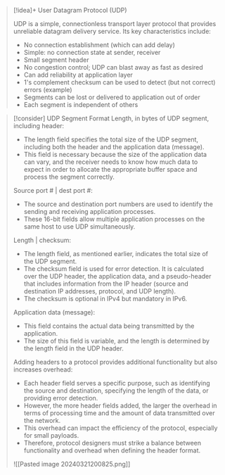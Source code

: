 > [!idea]+ User Datagram Protocol (UDP)
>  
> UDP is a simple, connectionless transport layer protocol that provides unreliable datagram delivery service. Its key characteristics include:
>
> - No connection establishment (which can add delay) 
> - Simple: no connection state at sender, receiver
> - Small segment header
> - No congestion control; UDP can blast away as fast as desired
> - Can add reliability at application layer
> - 1's complement checksum can be used to detect (but not correct) errors (example)
> - Segments can be lost or delivered to application out of order
> - Each segment is independent of others

> [!consider] UDP Segment Format
> Length, in bytes of UDP segment, including header:
> - The length field specifies the total size of the UDP segment, including both the header and the application data (message).
> - This field is necessary because the size of the application data can vary, and the receiver needs to know how much data to expect in order to allocate the appropriate buffer space and process the segment correctly.
>
> Source port # | dest port #: 
> - The source and destination port numbers are used to identify the sending and receiving application processes.
> - These 16-bit fields allow multiple application processes on the same host to use UDP simultaneously.
>
> Length | checksum:
> - The length field, as mentioned earlier, indicates the total size of the UDP segment.
> - The checksum field is used for error detection. It is calculated over the UDP header, the application data, and a pseudo-header that includes information from the IP header (source and destination IP addresses, protocol, and UDP length).
> - The checksum is optional in IPv4 but mandatory in IPv6.
>
> Application data (message):
> - This field contains the actual data being transmitted by the application.
> - The size of this field is variable, and the length is determined by the length field in the UDP header.
>
> Adding headers to a protocol provides additional functionality but also increases overhead:
> - Each header field serves a specific purpose, such as identifying the source and destination, specifying the length of the data, or providing error detection.
> - However, the more header fields added, the larger the overhead in terms of processing time and the amount of data transmitted over the network.
> - This overhead can impact the efficiency of the protocol, especially for small payloads.
> - Therefore, protocol designers must strike a balance between functionality and overhead when defining the header format.
>
> ![[Pasted image 20240321200825.png]]
>


